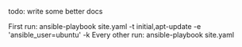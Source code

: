 todo: write some better docs

First run: ansible-playbook site.yaml -t initial,apt-update -e 'ansible_user=ubuntu' -k
Every other run: ansible-playbook site.yaml

